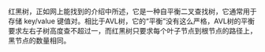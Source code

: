 红黑树，正如网上能找到的介绍中所述，它是一种自平衡二叉查找树，它通常用于存储 key/value 键值对。相比于AVL树，它的“平衡”没有这么严格，AVL树的平衡要求左右子树高度查不超过一，而红黑树只要求每个叶子节点到根节点的路径上，黑节点的数量相同。